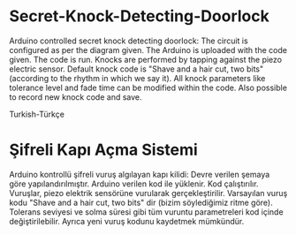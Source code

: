 # Secret-Knock-Detecting-Doorlock
Arduino controlled secret knock detecting doorlock:
The circuit is configured as per the diagram given.
The Arduino is uploaded with the code given.
The code is run.
Knocks are performed by tapping against the piezo electric sensor.
Default knock code is "Shave and a hair cut, two bits" (according to the rhythm in which we say it).
All knock parameters like tolerance level and fade time can be modified within the code.
Also possible to record new knock code and save.

Turkish-Türkçe

# Şifreli Kapı Açma Sistemi
Arduino kontrollü şifreli vuruş algılayan kapı kilidi:
Devre verilen şemaya göre yapılandırılmıştır.
Arduino verilen kod ile yüklenir.
Kod çalıştırılır.
Vuruşlar, piezo elektrik sensörüne vurularak gerçekleştirilir.
Varsayılan vuruş kodu "Shave and a hair cut, two bits" dir (bizim söylediğimiz ritme göre).
Tolerans seviyesi ve solma süresi gibi tüm vuruntu parametreleri kod içinde değiştirilebilir.
Ayrıca yeni vuruş kodunu kaydetmek mümkündür.
